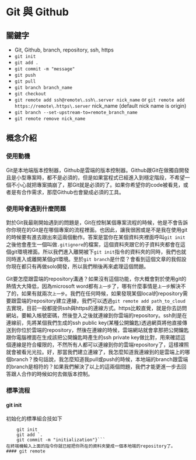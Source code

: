 # Git 與 Github

## 關鍵字
- Git, Github, branch, repository, ssh, https
- `git init`
- `git add .`
- `git commit -m "message"`
- `git push`
- `git pull`
- `git branch branch_name`
- `git checkout`
- `git remote add ssh@remote\.ssh\.server nick_name` or `git remote add https://remote\.https\.server` nick_name (default nick name is origin)
- `git branch --set-upstream-to=remote_branch_name`
- `git remote remove nick_name`

## 概念介紹
### 使用動機
Git是本地端版本控制器，Github是雲端的版本控制器。Github跟Git在做獨自開發且是小型專案時，都不是必須的，但是如果當程式已經進入到穩定階段，不希望一個不小心就把專案搞崩了，那Git就是必須的了。如果你希望你的code被看見，或者是有合作需求，那麼Github也會變成必須的工具。
### 使用時會遇到什麼問題
對於Git我最剛開始遇到的問題是，Git在控制某個專案流程的時候，他是不會告訴你你現在的Git是在哪個專案的流程裡面。也因此，讓我很困或是不是我在使用git的時候要有進去跟出來這兩個動作。答案是當你在某個資料夾裡面呼叫`git init`之後他會產生一個叫做`.gitignore`的檔案，這個資料夾跟它的子資料夾都會在這個git環境裡面。所以我們進入離開被下`git init`指令的資料夾的同時，我們也就同時進入或離開某個git環境。至於`git branch`是什麼？會看到這個文章的我假設你現在都只有再做solo開發，所以我們稍後再來處理這個問題。

Git要怎麼跟雲端的repository溝通？如果沒有這個功能，你大概會對於使用git的熱情大大降低，因為microsoft word都有`上一步`了，哪有什麼事情是`上一步`解決不了的，如果有就兩次`上一步`。我們在任何時候，如果發現某個local的repository需要跟雲端的repository建立連線，我們可以透過`git remote add path_to_cloud`去實現，目前一般都提供ssh與https的連線方式。https比較直覺，就是你去訪問網站，要輸入帳號密碼，然後登入之後就連線到你雲端的repository。ssh則是在連線前，先將某個我們生成的ssh public key(某種公開鑰匙)透過網頁將他直接傳送到你位於雲端的repository，然後在連線的時候，雲端網站就會拿那把公開鑰匙跟你電腦裡面在生成該把公開鑰匙時產生的ssh private key做比對，用來確認這個連線是符合權限的，不然所有人都可以連線到你的雲端repository了，這樣裸照就會被看光光拉。好，那當我們建立連線了，我怎麼知道我連線到的是雲端上的哪個branch？換句話說，我怎麼知道我pull或push的時候，本地端的branch跟雲端的branch是相符的？如果我們解決了以上的這兩個問題，我們才能更進一步去回答跟人合作的時候如何去做版本控制。
### 標準流程
#### git init
初始化的標準組合技如下
```{
	git init
	git add `.
	git commit -m "initialization"}```
在終端機輸入上面的指令你就已經把你所在的資料夾變成一個本地端的repository了。
#### git remote
